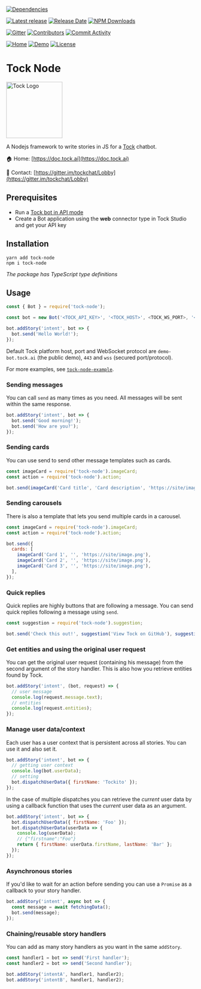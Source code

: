 [![Dependencies](https://img.shields.io/librariesio/release/npm/tock-node)](https://img.shields.io/librariesio/release/npm/tock-node)

[![Latest release](https://img.shields.io/npm/v/tock-node)](https://img.shields.io/npm/v/tock-node)
[![Release Date](https://img.shields.io/github/release-date/theopenconversationkit/tock-node)](https://github.com/theopenconversationkit/tock-node/releases)
[![NPM Downloads](https://img.shields.io/npm/dy/tock-node)](https://img.shields.io/npm/dy/tock-node)

[![Gitter](https://badges.gitter.im/tockchat/Lobby.svg)](https://gitter.im/tockchat/Lobby?utm_source=badge&utm_medium=badge&utm_campaign=pr-badge&utm_content=body_badge)
[![Contributors](https://img.shields.io/github/contributors-anon/theopenconversationkit/tock-node)](https://github.com/theopenconversationkit/tock-node/graphs/contributors)
[![Commit Activity](https://img.shields.io/github/commit-activity/y/theopenconversationkit/tock-node)](https://github.com/theopenconversationkit/tock-node/pulse/monthly)

[![Home](https://img.shields.io/website?label=home&down_message=offline&up_message=doc.tock.ai&url=https%3A%2F%2Fdoc.tock.ai)](https://doc.tock.ai)
[![Demo](https://img.shields.io/website?label=demo&down_message=offline&up_message=live&url=https%3A%2F%2Fdoc.tock.ai)](https://doc.tock.ai)
[![License](https://img.shields.io/github/license/theopenconversationkit/tock-node)](https://github.com/theopenconversationkit/tock-react-kit/blob/master/LICENSE)

# Tock Node

<img alt="Tock Logo" src="http://doc.tock.ai/tock/en/assets/images/logo.svg" style="width: 150px;"><br>

A Nodejs framework to write stories in JS for a [Tock](https://doc.tock.ai) chatbot.

🏠 Home: [https://doc.tock.ai](https://doc.tock.ai)

💬 Contact: [https://gitter.im/tockchat/Lobby](https://gitter.im/tockchat/Lobby)

## Prerequisites

- Run a [Tock bot in API mode](https://doc.tock.ai/tock/en/dev/bot-api/)
- Create a Bot application using the **web** connector type in Tock Studio and get your API key

## Installation

```
yarn add tock-node
npm i tock-node
```

_The package has TypeScript type definitions_

## Usage

```js
const { Bot } = require('tock-node');

const bot = new Bot('<TOCK_API_KEY>', '<TOCK_HOST>', <TOCK_WS_PORT>, '<TOCK_WS_PROTOCOL>');

bot.addStory('intent', bot => {
  bot.send('Hello World!');
});
```

Default Tock platform host, port and WebSocket protocol are `demo-bot.tock.ai` (the public demo), 
`443` and `wss` (secured port/protocol).

For more examples, see [`tock-node-example`](https://github.com/theopenconversationkit/tock-node-example).

### Sending messages

You can call `send` as many times as you need. All messages will be sent within the same response.

```js
bot.addStory('intent', bot => {
  bot.send('Good morning!');
  bot.send('How are you?');
});
```

### Sending cards

You can use send to send other message templates such as cards.

```js
const imageCard = require('tock-node').imageCard;
const action = require('tock-node').action;

bot.send(imageCard('Card title', 'Card description', 'https://site/image.png', action('Button')));
```

### Sending carousels

There is also a template that lets you send multiple cards in a carousel.

```js
const imageCard = require('tock-node').imageCard;
const action = require('tock-node').action;

bot.send({
  cards: [
    imageCard('Card 1', '', 'https://site/image.png'),
    imageCard('Card 2', '', 'https://site/image.png'),
    imageCard('Card 3', '', 'https://site/image.png'),
  ],
});
```

### Quick replies

Quick replies are highly buttons that are following a message. You can send quick replies following a message using `send`.

```js
const suggestion = require('tock-node').suggestion;

bot.send('Check this out!', suggestion('View Tock on GitHub'), suggestion("View Tock's Website"));
```

### Get entities and using the original user request

You can get the original user request (containing his message) from the second argument of the story handler. This is also how you retrieve entities found by Tock.

```js
bot.addStory('intent', (bot, request) => {
  // user message
  console.log(request.message.text);
  // entities
  console.log(request.entities);
});
```

### Manage user data/context

Each user has a user context that is persistent across all stories. You can use it and also set it.

```js
bot.addStory('intent', bot => {
  // getting user context
  console.log(bot.userData);
  // setting
  bot.dispatchUserData({ firstName: 'Tockito' });
});
```

In the case of multiple dispatches you can retrieve the _current_ user data by using a callback function that uses the _current_ user data as an argument.

```js
bot.addStory('intent', bot => {
  bot.dispatchUserData({ firstName: 'Foo' });
  bot.dispatchUserData(userData => {
    console.log(userData);
    // {"firstname":"Foo"}
    return { firstName: userData.firstName, lastName: 'Bar' };
  });
});
```

### Asynchronous stories

If you'd like to wait for an action before sending you can use a `Promise` as a callback to your story handler.

```js
bot.addStory('intent', async bot => {
  const message = await fetchingData();
  bot.send(message);
});
```

### Chaining/reusable story handlers

You can add as many story handlers as you want in the same `addStory`.

```js
const handler1 = bot => send('First handler');
const handler2 = bot => send('Second handler');

bot.addStory('intentA', handler1, handler2);
bot.addStory('intentB', handler1, handler2);
```
